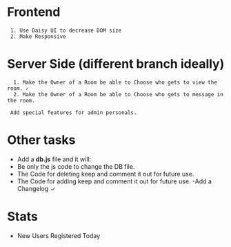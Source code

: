 # Frontend
```
 1. Use Daisy UI to decrease DOM size
 2. Make Responsive
```

# Server Side (different branch ideally)
```
  1. Make the Owner of a Room be able to Choose who gets to view the room. ✓
  2. Make the Owner of a Room be able to Choose who gets to message in the room.

 Add special features for admin personals.
```

# Other tasks
 - Add a **db.js** file and it will:
 - Be only the js code to change the DB file.
 - The Code for deleting keep and comment it out for future use.
 - The Code for adding keep and comment it out for future use.
 -Add a Changelog ✓

# Stats

<!-- - Top 5 Most Active Users (Today or All Time) -->

- New Users Registered Today
